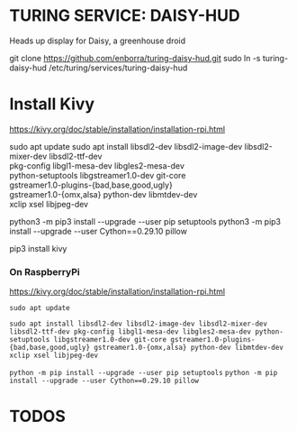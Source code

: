 # TURING SERVICE: DAISY-HUD

Heads up display for Daisy, a greenhouse droid

git clone https://github.com/enborra/turing-daisy-hud.git
sudo ln -s turing-daisy-hud /etc/turing/services/turing-daisy-hud

# Install Kivy
https://kivy.org/doc/stable/installation/installation-rpi.html

sudo apt update
sudo apt install libsdl2-dev libsdl2-image-dev libsdl2-mixer-dev libsdl2-ttf-dev \
   pkg-config libgl1-mesa-dev libgles2-mesa-dev \
   python-setuptools libgstreamer1.0-dev git-core \
   gstreamer1.0-plugins-{bad,base,good,ugly} \
   gstreamer1.0-{omx,alsa} python-dev libmtdev-dev \
   xclip xsel libjpeg-dev
   
python3 -m pip3 install --upgrade --user pip setuptools
python3 -m pip3 install --upgrade --user Cython==0.29.10 pillow

pip3 install kivy


### On RaspberryPi
https://kivy.org/doc/stable/installation/installation-rpi.html  

`sudo apt update`  
  
`sudo apt install libsdl2-dev libsdl2-image-dev libsdl2-mixer-dev libsdl2-ttf-dev pkg-config libgl1-mesa-dev libgles2-mesa-dev python-setuptools libgstreamer1.0-dev git-core gstreamer1.0-plugins-{bad,base,good,ugly} gstreamer1.0-{omx,alsa} python-dev libmtdev-dev xclip xsel libjpeg-dev`

`python -m pip install --upgrade --user pip setuptools` 
`python -m pip install --upgrade --user Cython==0.29.10 pillow`  


# TODOS
